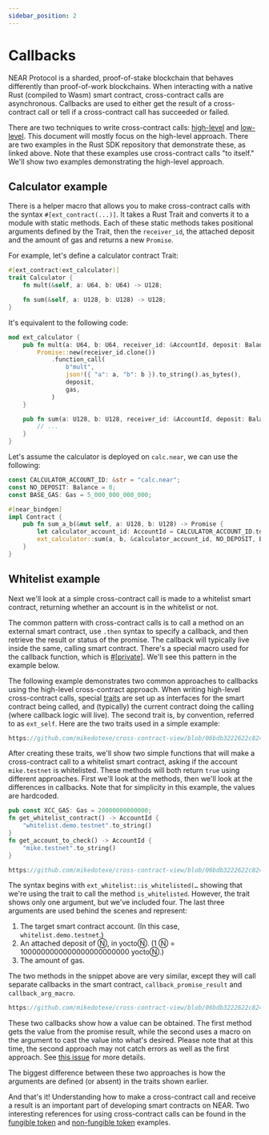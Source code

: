 ```yaml
---
sidebar_position: 2
---
```


# Callbacks

NEAR Protocol is a sharded, proof-of-stake blockchain that behaves differently than proof-of-work blockchains. When interacting with a native Rust (compiled to Wasm) smart contract, cross-contract calls are asynchronous. Callbacks are used to either get the result of a cross-contract call or tell if a cross-contract call has succeeded or failed.

There are two techniques to write cross-contract calls: [high-level](https://github.com/near/near-sdk-rs/blob/master/examples/cross-contract-calls/high-level/src/lib.rs) and [low-level](https://github.com/near/near-sdk-rs/blob/master/examples/cross-contract-calls/low-level/src/lib.rs). This document will mostly focus on the high-level approach. There are two examples in the Rust SDK repository that demonstrate these, as linked above. Note that these examples use cross-contract calls "to itself." We'll show two examples demonstrating the high-level approach.

## Calculator example

There is a helper macro that allows you to make cross-contract calls with the syntax `#[ext_contract(...)]`. It takes a Rust Trait and converts it to a module with static methods. Each of these static methods takes positional arguments defined by the Trait, then the `receiver_id`, the attached deposit and the amount of gas and returns a new `Promise`.

For example, let's define a calculator contract Trait:

```rust
#[ext_contract(ext_calculator)]
trait Calculator {
    fn mult(&self, a: U64, b: U64) -> U128;

    fn sum(&self, a: U128, b: U128) -> U128;
}
```

It's equivalent to the following code:

```rust
mod ext_calculator {
    pub fn mult(a: U64, b: U64, receiver_id: &AccountId, deposit: Balance, gas: Gas) -> Promise {
        Promise::new(receiver_id.clone())
            .function_call(
                b"mult",
                json!({ "a": a, "b": b }).to_string().as_bytes(),
                deposit,
                gas,
            )
    }

    pub fn sum(a: U128, b: U128, receiver_id: &AccountId, deposit: Balance, gas: Gas) -> Promise {
        // ...
    }
}
```

Let's assume the calculator is deployed on `calc.near`, we can use the following:

```rust
const CALCULATOR_ACCOUNT_ID: &str = "calc.near";
const NO_DEPOSIT: Balance = 0;
const BASE_GAS: Gas = 5_000_000_000_000;

#[near_bindgen]
impl Contract {
    pub fn sum_a_b(&mut self, a: U128, b: U128) -> Promise {
        let calculator_account_id: AccountId = CALCULATOR_ACCOUNT_ID.to_string();
        ext_calculator::sum(a, b, &calculator_account_id, NO_DEPOSIT, BASE_GAS)
    }
}
```

## Whitelist example

Next we'll look at a simple cross-contract call is made to a whitelist smart contract, returning whether an account is in the whitelist or not.

The common pattern with cross-contract calls is to call a method on an external smart contract, use `.then` syntax to specify a callback, and then retrieve the result or status of the promise. The callback will typically live inside the same, calling smart contract. There's a special macro used for the callback function, which is [#[private]](https://docs.rs/near-sdk-core/latest/near_sdk_core/struct.AttrSigInfo.html#structfield.is_private). We'll see this pattern in the example below.

The following example demonstrates two common approaches to callbacks using the high-level cross-contract approach. When writing high-level cross-contract calls, special [traits](https://doc.rust-lang.org/rust-by-example/trait.html) are set up as interfaces for the smart contract being called, and (typically) the current contract doing the calling (where callback logic will live). The second trait is, by convention, referred to as `ext_self`. Here are the two traits used in a simple example:

```rust reference
https://github.com/mikedotexe/cross-contract-view/blob/06bdb3222622c824b9f2fe0a53536e6914435580/src/lib.rs#L17-L26
```

After creating these traits, we'll show two simple functions that will make a cross-contract call to a whitelist smart contract, asking if the account `mike.testnet` is whitelisted. These methods will both return `true` using different approaches. First we'll look at the methods, then we'll look at the differences in callbacks. Note that for simplicity in this example, the values are hardcoded.

```rust
pub const XCC_GAS: Gas = 20000000000000;
fn get_whitelist_contract() -> AccountId {
    "whitelist.demo.testnet".to_string()
}
fn get_account_to_check() -> AccountId {
    "mike.testnet".to_string()
}
```

```rust reference
https://github.com/mikedotexe/cross-contract-view/blob/06bdb3222622c824b9f2fe0a53536e6914435580/src/lib.rs#L32-L52
```

The syntax begins with `ext_whitelist::is_whitelisted(…` showing that we're using the trait to call the method `is_whitelisted`. However, the trait shows only one argument, but we've included four. The last three arguments are used behind the scenes and represent:

1. The target smart contract account. (In this case, `whitelist.demo.testnet`.)
2. An attached deposit of Ⓝ, in yoctoⓃ. (1 Ⓝ = 1000000000000000000000000 yoctoⓃ.)
3. The amount of gas.

The two methods in the snippet above are very similar, except they will call separate callbacks in the smart contract, `callback_promise_result` and `callback_arg_macro`. 

```rust reference
https://github.com/mikedotexe/cross-contract-view/blob/06bdb3222622c824b9f2fe0a53536e6914435580/src/lib.rs#L56-L75
```

These two callbacks show how a value can be obtained. The first method gets the value from the promise result, while the second uses a macro on the argument to cast the value into what's desired. Please note that at this time, the second approach may not catch errors as well as the first approach. See [this issue](https://github.com/near/near-sdk-rs/issues/155) for more details.

The biggest difference between these two approaches is how the arguments are defined (or absent) in the traits shown earlier.

And that's it! Understanding how to make a cross-contract call and receive a result is an important part of developing smart contracts on NEAR. Two interesting references for using cross-contract calls can be found in the [fungible token](https://github.com/near-examples/FT) and [non-fungible token](https://github.com/near-examples/NFT) examples.

